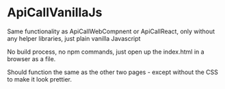 # ApiCallVanillaJs

Same functionality as ApiCallWebCompnent or ApiCallReact, only without any helper libraries, just plain vanilla Javascript

No build process, no npm commands, just open up the index.html in a browser as a file. 

Should function the same as the other two pages - except without the CSS to make it look prettier.
